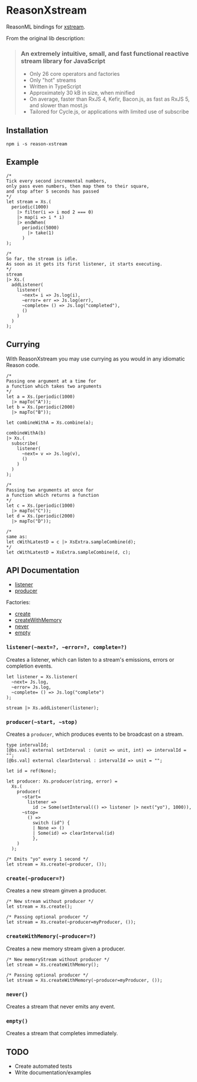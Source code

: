 # ReasonXstream

ReasonML bindings for [xstream](https://github.com/staltz/xstream).

From the original lib description:

> ### An extremely intuitive, small, and fast functional reactive stream library for JavaScript
>
> * Only 26 core operators and factories
> * Only "hot" streams
> * Written in TypeScript
> * Approximately 30 kB in size, when minified
> * On average, faster than RxJS 4, Kefir, Bacon.js, as fast as RxJS 5, and slower than most.js
> * Tailored for Cycle.js, or applications with limited use of subscribe

## Installation

```
npm i -s reason-xstream
```

## Example

```reason
/*
Tick every second incremental numbers,
only pass even numbers, then map them to their square,
and stop after 5 seconds has passed
*/
let stream = Xs.(
  periodic(1000)
    |> filter(i => i mod 2 === 0)
    |> map(i => i * i)
    |> endWhen(
      periodic(5000)
        |> take(1)
      )
);

/*
So far, the stream is idle.
As soon as it gets its first listener, it starts executing.
*/
stream
|> Xs.(
  addListener(
    listener(
      ~next= i => Js.log(i),
      ~error= err => Js.log(err),
      ~complete= () => Js.log("completed"),
      ()
    )
  )
);
```

## Currying

With ReasonXstream you may use currying as you would in any idiomatic Reason code.

```reason
/*
Passing one argument at a time for 
a function which takes two arguments
*/
let a = Xs.(periodic(1000)
  |> mapTo("A"));
let b = Xs.(periodic(2000)
  |> mapTo("B"));

let combineWithA = Xs.combine(a);

combineWithA(b) 
|> Xs.(
  subscribe(
    listener(
      ~next= v => Js.log(v),
      ()
    )
  )
);

/*
Passing two arguments at once for 
a function which returns a function
*/
let c = Xs.(periodic(1000)
  |> mapTo("C"));
let d = Xs.(periodic(2000)
  |> mapTo("D"));

/*
same as:
let cWithLatestD = c |> XsExtra.sampleCombine(d);
*/
let cWithLatestD = XsExtra.sampleCombine(d, c);
```

## API Documentation

* [listener](#listenernext-error-complete)
* [producer](#producerstart-stop)

Factories:

* [create](#createproducer)
* [createWithMemory](#createwithmemoryproducer)
* [never](#never)
* [empty](#empty)

### `listener(~next=?, ~error=?, complete=?)`

Creates a listener, which can listen to a stream's emissions, errors or completion events.

```reason
let listener = Xs.listener(
  ~next= Js.log,
  ~error= Js.log,
  ~complete= () => Js.log("complete")
);

stream |> Xs.addListener(listener);
```

### `producer(~start, ~stop)`

Creates a `producer`, which produces events to be broadcast on a stream.

```reason
type intervalId;
[@bs.val] external setInterval : (unit => unit, int) => intervalId = "";
[@bs.val] external clearInterval : intervalId => unit = "";

let id = ref(None);

let producer: Xs.producer(string, error) =
  Xs.(
    producer(
      ~start=
        listener =>
          id := Some(setInterval(() => listener |> next("yo"), 1000)),
      ~stop=
        () =>
          switch (id^) {
          | None => ()
          | Some(id) => clearInterval(id)
          },
    )
  );

/* Emits "yo" every 1 second */
let stream = Xs.create(~producer, ());
```

### `create(~producer=?)`

Creates a new stream ginven a producer.

```reason
/* New stream without producer */
let stream = Xs.create();

/* Passing optional producer */
let stream = Xs.create(~producer=myProducer, ());
```

### `createWithMemory(~producer=?)`

Creates a new memory stream given a producer.

```reason
/* New memoryStream without producer */
let stream = Xs.createWithMemory();

/* Passing optional producer */
let stream = Xs.createWithMemory(~producer=myProducer, ());
```

### `never()`

Creates a stream that never emits any event.

### `empty()`

Creates a stream that completes immediately.

## TODO

* Create automated tests
* Write documentation/examples